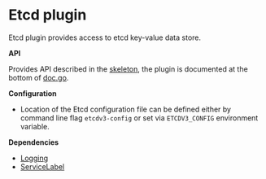 # Etcd plugin

Etcd plugin provides access to etcd key-value data store.

**API**

Provides API described in the [skeleton](../plugin), the plugin is documented at the bottom of [doc.go](doc.go).

**Configuration**

- Location of the Etcd configuration file can be defined either by command line flag `etcdv3-config` or 
set via `ETCDV3_CONFIG` environment variable.

**Dependencies**
- [Logging](../../../logging/plugin)
- [ServiceLabel](../../../servicelabel)